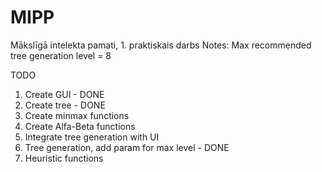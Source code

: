 # MIPP
Mākslīgā intelekta pamati, 1. praktiskais darbs
Notes: Max recommended tree generation level = 8

TODO <br>
1) Create GUI - DONE
2) Create tree - DONE
3) Create minmax functions
4) Create Alfa-Beta functions
5) Integrate tree generation with UI
6) Tree generation, add param for max level - DONE
7) Heuristic functions
